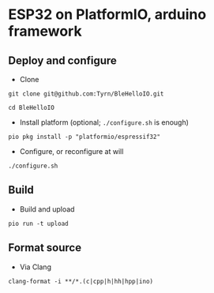 # ESP32 on PlatformIO, arduino framework

## Deploy and configure

- Clone

```
git clone git@github.com:Tyrn/BleHelloIO.git
```

```
cd BleHelloIO
```

- Install platform (optional; `./configure.sh` is enough)

```
pio pkg install -p "platformio/espressif32"
```

- Configure, or reconfigure at will

```
./configure.sh
```

## Build

- Build and upload

```
pio run -t upload
```

## Format source

- Via Clang

```
clang-format -i **/*.(c|cpp|h|hh|hpp|ino)
```
